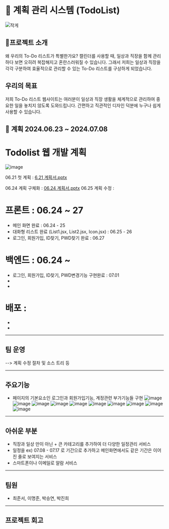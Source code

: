 # 📝 계획 관리 시스템 (TodoList)

![작게](https://github.com/myqkq111/todo-project-backend/assets/169429248/9eae1bd4-9fe3-4cdd-9fc8-95e800ed50da)


## 🚀프로젝트 소개

왜 우리의 To-Do 리스트가 특별한가요?
캘린더를 사용할 때, 일상과 직장을 함께 관리하다 보면 오히려 복잡해지고 혼란스러워질 수 있습니다. 그래서 저희는 일상과 직장을 각각 구분하여 효율적으로 관리할 수 있는 To-Do 리스트를 구상하게 되었습니다.

## 우리의 목표

저희 To-Do 리스트 웹사이트는 여러분이 일상과 직장 생활을 체계적으로 관리하여 중요한 일을 놓치지 않도록 도와드립니다. 간편하고 직관적인 디자인 덕분에 누구나 쉽게 사용할 수 있습니다.



## 📅 계획 2024.06.23 ~ 2024.07.08

# Todolist 웹 개발 계획
![image](https://github.com/myqkq111/todo-project-backend/assets/169429248/16a99be5-f755-40c4-a70d-3d9921235ec5)

06.21 첫 계획 : [6.21 계획서.pptx](https://github.com/user-attachments/files/16140742/6.21.pptx)

06.24 계획 구체화 : [06.24 계획서.pptx](https://github.com/user-attachments/files/16140820/06.24.pptx)
06.25 계획 수정 :




# 프론트      :  06.24 ~ 27
- 메인 화면 완료  : 06.24 - 25
- 대화형 리스트 완료 (List1.jsx, List2.jsx, Icon.jsx) : 06.25 - 26
- 로그인, 회원가입, ID찾기, PWD찾기 완료 : 06.27


# 백엔드      :  06.24 ~ 
- 로그인, 회원가입, ID찾기, PWD변경기능 구현완료 : 07.01
- 
-

# 배포        :  
-
-

----
## 팀 운영


--> 계획 수정 절차 및 소스 트리 등



----
## 주요기능
- 페이지의 기본요소인 로그인과 회원가입기능, 계정관련 부가기능들 구현
![image](https://github.com/myqkq111/todo-project-backend/assets/169429248/b0a81793-e6fd-4b36-847f-1be79e7e382c)
![image](https://github.com/myqkq111/todo-project-backend/assets/169429248/f8815263-bb16-4063-9d2a-af077e8f4a10)
![image](https://github.com/myqkq111/todo-project-backend/assets/169429248/642f6a9f-06d5-4233-a0b9-68528f57b18b)
![image](https://github.com/myqkq111/todo-project-backend/assets/169429248/8af79029-d880-4892-a5a4-11044bce0eff)
![image](https://github.com/myqkq111/todo-project-backend/assets/169429248/f6bce8c9-b022-4699-9a4a-bdb164d7ca05)
![image](https://github.com/myqkq111/todo-project-backend/assets/169429248/ae5682b8-58e9-44c9-878f-9ff08d5de392)
![image](https://github.com/myqkq111/todo-project-backend/assets/169429248/b11d132d-147f-48f4-b2ea-0402468cece4)
![image](https://github.com/myqkq111/todo-project-backend/assets/169429248/3e5d7db8-2624-4ba4-9208-64ad753eb4dd)
![image](https://github.com/myqkq111/todo-project-backend/assets/169429248/78733d0e-fda1-469e-80df-dfd4e797f52f)
![image](https://github.com/myqkq111/todo-project-backend/assets/169429248/5993f801-7aed-459e-8bec-f8332418c22b)

----
## 아쉬운 부분
- 직장과 일상 만이 아닌 + 큰 카테고리를 추가하여 더 다양한 일정관리 서비스
- 일정을  ex) 07.08 - 07.17 로 기간으로 추가하고 메인화면에서도 같은 기간은 이어진 줄로 보여지는 서비스
- 스마트폰이나 이메일로 알람 서비스

----
## 팀원

- 최준서, 이명준, 박승연, 박진희
  
----
## 프로젝트 회고





